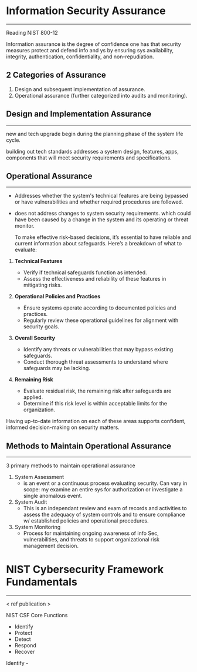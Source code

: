 # Information Security Assurance
----
Reading NIST 800-12

Information assurance is the degree of confidence one has that security measures protect and defend info and ys by ensuring sys availability, integrity, authentication, confidentiality, and non-repudiation. 

## 2 Categories of Assurance
1) Design and subsequent implementation of assurance.
2) Operational assurance (further categorized into audits and monitoring).

## Design and Implementation Assurance
----
new and tech upgrade begin during the planning phase of the system life cycle.

building out tech standards addresses a system design, features, apps, components that will meet security requirements and specifications.

## Operational Assurance
----
- Addresses whether the system's technical features are being bypassed or have vulnerabilities and whether required procedures are followed.
- does not address changes to system security requirements. which could have been caused by  a change in the system and its operating or threat monitor.

  To make effective risk-based decisions, it’s essential to have reliable and current information about safeguards. Here’s a breakdown of what to evaluate:

1. **Technical Features**
    
    - Verify if technical safeguards function as intended.
    - Assess the effectiveness and reliability of these features in mitigating risks.
2. **Operational Policies and Practices**
    
    - Ensure systems operate according to documented policies and practices.
    - Regularly review these operational guidelines for alignment with security goals.
3. **Overall Security**
    
    - Identify any threats or vulnerabilities that may bypass existing safeguards.
    - Conduct thorough threat assessments to understand where safeguards may be lacking.
4. **Remaining Risk**
    
    - Evaluate residual risk, the remaining risk after safeguards are applied.
    - Determine if this risk level is within acceptable limits for the organization.

Having up-to-date information on each of these areas supports confident, informed decision-making on security matters.


## Methods to Maintain Operational Assurance
----
3 primary methods to maintain operational assurance
1) System Assessment
      - is an event or a continuous process evaluating security. Can vary in scope: my examine an entire sys for authorization or investigate a single anomalous event. 
  2) System Audit
      - This is an independant review and exam of records and activities to assess the adequacy of system controls and to ensure compliance w/ established policies and operational procedures.
  3) System Monitoring
      - Process for maintaining ongoing awareness of info Sec, vulnerabilities, and threats to support organizational risk management decision.



# NIST Cybersecurity Framework Fundamentals
----
< ref publication >

NIST CSF Core Functions
- Identify
- Protect
- Detect
- Respond
- Recover

Identify -  